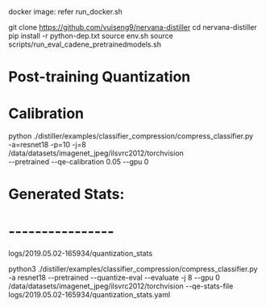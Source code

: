 
docker image: refer run_docker.sh

git clone https://github.com/vuiseng9/nervana-distiller
cd nervana-distiller
pip install -r python-dep.txt
source env.sh
source scripts/run_eval_cadene_pretrainedmodels.sh



# Post-training Quantization

# Calibration
python ./distiller/examples/classifier_compression/compress_classifier.py \
    -a=resnet18 -p=10 -j=8 /data/datasets/imagenet_jpeg/ilsvrc2012/torchvision \
    --pretrained --qe-calibration 0.05 --gpu 0

# Generated Stats:
# ----------------
logs/2019.05.02-165934/quantization_stats

python3 ./distiller/examples/classifier_compression/compress_classifier.py -a resnet18 --pretrained --quantize-eval --evaluate -j 8 --gpu 0 /data/datasets/imagenet_jpeg/ilsvrc2012/torchvision --qe-stats-file logs/2019.05.02-165934/quantization_stats.yaml
